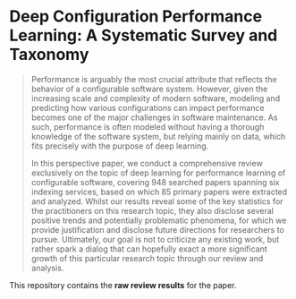 # Deep Configuration Performance Learning: A Systematic Survey and Taxonomy
> Performance is arguably the most crucial attribute that reflects the behavior of a configurable software system. However, given the increasing scale and complexity of modern software, modeling and predicting how various configurations can impact performance becomes one of the major challenges in software maintenance. As such, performance is often modeled without having a thorough knowledge of the software system, but relying mainly on data, which fits precisely with the purpose of deep learning.
>
> In this perspective paper, we conduct a comprehensive review exclusively on the topic of deep learning for performance learning of configurable software, covering 948 searched papers spanning six indexing services, based on which 85 primary papers were extracted and analyzed. Whilst our results reveal some of the key statistics for the practitioners on this research topic, they also disclose several positive trends and potentially problematic phenomena, for which we provide justification and disclose future directions for researchers to pursue. Ultimately, our goal is not to criticize any existing work, but rather spark a dialog that can hopefully exact a more significant growth of this particular research topic through our review and analysis.
 
This repository contains the **raw review results** for the paper.
